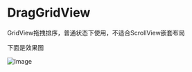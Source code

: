 # DragGridView
GridView拖拽排序，普通状态下使用，不适合ScrollView嵌套布局

下面是效果图

![Image](https://github.com/fanKarl/DragGridView/blob/master/app/src/main/res/drawable/drag_grid_view.gif)

